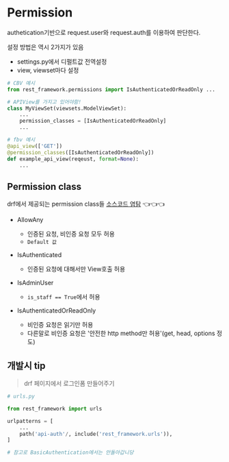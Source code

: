 # Permission

authetication기반으로 request.user와 request.auth를 이용하여 판단한다.

설정 방법은 역시 2가지가 있음
- settings.py에서 디펄트값 전역설정
- view, viewset마다 설정
```python
# CBV 예시
from rest_framework.permissions import IsAuthenticatedOrReadOnly ...

# APIView를 가지고 있어야함!
class MyViewSet(viewsets.ModelViewSet):
    ...
    permission_classes = [IsAuthenticatedOrReadOnly]
    ...

# fbv 예시
@api_view(['GET'])
@permission_classes([IsAuthenticatedOrReadOnly])
def example_api_view(reqeust, format=None):
    ...
```

## Permission class
drf에서 제공되는 permission class들
[소스코드 염탐](https://github.com/encode/django-rest-framework/blob/master/rest_framework/permissions.py) 👈👈👈
- AllowAny
    - 인증된 요청, 비인증 요청 모두 허용
    - `Default 값`

- IsAuthenticated
    - 인증된 요청에 대해서만 View호출 허용

- IsAdminUser
    - `is_staff == True`에서 허용

- IsAuthenticatedOrReadOnly
    - 비인증 요청은 읽기만 허용
    - 다른말로 비인증 요청은 '안전한 http method만 허용'(get, head, options 정도)





## 개발시 tip
> drf 페이지에서 로그인폼 만들어주기
```python
# urls.py

from rest_framework import urls

urlpatterns = [
    ...
    path('api-auth'/, include('rest_framework.urls')),
]

# 참고로 BasicAuthentication에서는 안돌아갑니당
```